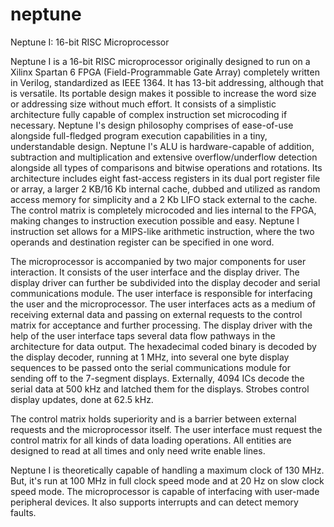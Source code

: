 neptune
=======

Neptune I: 16-bit RISC Microprocessor

Neptune I is a 16-bit RISC microprocessor originally designed to run on a Xilinx Spartan 6 FPGA (Field-Programmable Gate Array) completely written in Verilog, standardized as IEEE 1364. It has 13-bit addressing, although that is versatile. Its portable design makes it possible to increase the word size or addressing size without much effort. It consists of a simplistic architecture fully capable of complex instruction set microcoding if necessary. Neptune I's design philosophy comprises of ease-of-use alongside full-fledged program execution capabilities in a tiny, understandable design. Neptune I's ALU is hardware-capable of addition, subtraction and multiplication and extensive overflow/underflow detection alongside all types of comparisons and bitwise operations and rotations. Its architecture includes eight fast-access registers in its dual port register file or array, a larger 2 KB/16 Kb internal cache, dubbed and utilized as random access memory for simplicity and a 2 Kb LIFO stack external to the cache. The control matrix is completely microcoded and lies internal to the FPGA, making changes to instruction execution possible and easy. Neptune I instruction set allows for a MIPS-like arithmetic instruction, where the two operands and destination register can be specified in one word.

The microprocessor is accompanied by two major components for user interaction. It consists of the user interface and the display driver. The display driver can further be subdivided into the display decoder and serial communications module. The user interface is responsible for interfacing the user and the microprocessor. The user interfaces acts as a medium of receiving external data and passing on external requests to the control matrix for acceptance and further processing. The display driver with the help of the user interface taps several data flow pathways in the architecture for data output. The hexadecimal coded binary is decoded by the display decoder, running at 1 MHz, into several one byte display sequences to be passed onto the serial communications module for sending off to the 7-segment displays. Externally, 4094 ICs decode the serial data at 500 kHz and latched them for the displays. Strobes control display updates, done at 62.5 kHz.

The control matrix holds superiority and is a barrier between external requests and the microprocessor itself. The user interface must request the control matrix for all kinds of data loading operations. All entities are designed to read at all times and only need write enable lines.

Neptune I is theoretically capable of handling a maximum clock of 130 MHz. But, it's run at 100 MHz in full clock speed mode and at 20 Hz on slow clock speed mode. The microprocessor is capable of interfacing with user-made peripheral devices. It also supports interrupts and can detect memory faults.
